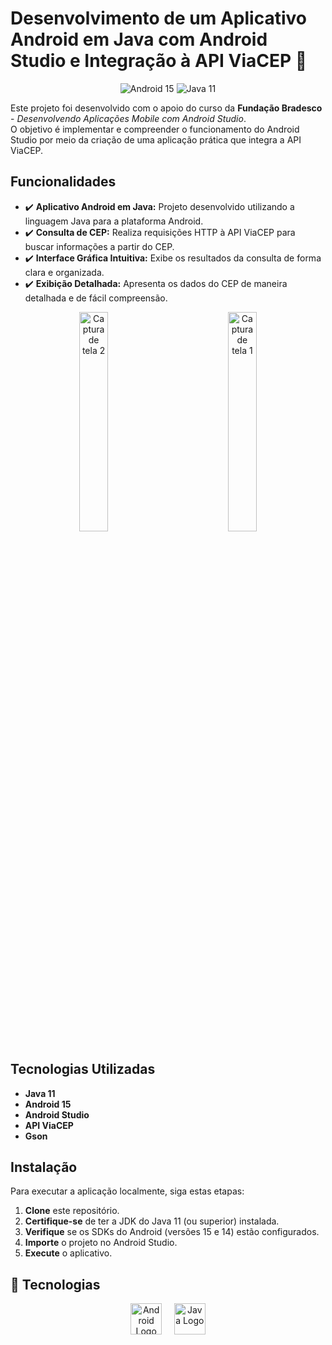 # Desenvolvimento de um Aplicativo Android em Java com Android Studio e Integração à API ViaCEP :rocket:

<p align="center">
  <!-- Badges utilizando Shields.io -->
  <img src="https://img.shields.io/badge/Android-15-green?style=for-the-badge" alt="Android 15">
  <img src="https://img.shields.io/badge/Java-11-blue?style=for-the-badge" alt="Java 11">
</p>

Este projeto foi desenvolvido com o apoio do curso da **Fundação Bradesco** - *Desenvolvendo Aplicações Mobile com Android Studio*.  
O objetivo é implementar e compreender o funcionamento do Android Studio por meio da criação de uma aplicação prática que integra a API ViaCEP.

## Funcionalidades

- :heavy_check_mark: **Aplicativo Android em Java:** Projeto desenvolvido utilizando a linguagem Java para a plataforma Android.
- :heavy_check_mark: **Consulta de CEP:** Realiza requisições HTTP à API ViaCEP para buscar informações a partir do CEP.
- :heavy_check_mark: **Interface Gráfica Intuitiva:** Exibe os resultados da consulta de forma clara e organizada.
- :heavy_check_mark: **Exibição Detalhada:** Apresenta os dados do CEP de maneira detalhada e de fácil compreensão.

<p align="center">
  <img src="https://github.com/user-attachments/assets/866e9a36-dbef-4348-b542-91584fce171a" alt="Captura de tela 2" width="30%">
   &nbsp;&nbsp;&nbsp;&nbsp;&nbsp;&nbsp;&nbsp;&nbsp;&nbsp;&nbsp;&nbsp;&nbsp;&nbsp;&nbsp;&nbsp;&nbsp;&nbsp;&nbsp;&nbsp;&nbsp;
  <img src="https://github.com/user-attachments/assets/e74413f3-0136-4ba1-ab3e-36634e232651" alt="Captura de tela 1" width="30%">
</p>

## Tecnologias Utilizadas

- **Java 11**
- **Android 15**
- **Android Studio**
- **API ViaCEP**
- **Gson**

## Instalação

Para executar a aplicação localmente, siga estas etapas:

1. **Clone** este repositório.
2. **Certifique-se** de ter a JDK do Java 11 (ou superior) instalada.
3. **Verifique** se os SDKs do Android (versões 15 e 14) estão configurados.
4. **Importe** o projeto no Android Studio.
5. **Execute** o aplicativo.

## :robot: Tecnologias

<p align="center">
  <img src="https://cdn.simpleicons.org/android/3DDC84" alt="Android Logo" width="50">
  &nbsp;&nbsp;&nbsp;
  <img src="https://cdn.jsdelivr.net/gh/devicons/devicon/icons/java/java-original.svg" alt="Java Logo" width="50">
</p>
